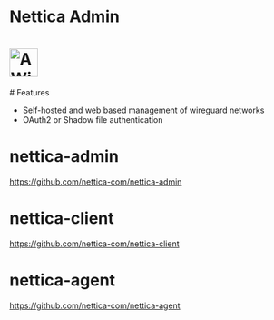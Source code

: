 # Nettica Admin


<h1><img src="https://dev.nettica.com/logo.png" alt="A WireGuard control plane" height="50" width="50"></h1>
# Features

 * Self-hosted and web based management of wireguard networks
 * OAuth2 or Shadow file authentication

# nettica-admin
https://github.com/nettica-com/nettica-admin

# nettica-client
https://github.com/nettica-com/nettica-client

# nettica-agent
https://github.com/nettica-com/nettica-agent

